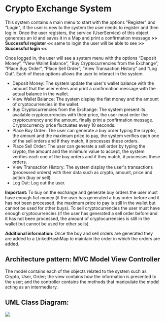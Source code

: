<h1>Crypto Exchange System</h1>
<p>
  This system contains a main menu to start with the options "Register" and "Login", if the user is new to the system the user needs to register and then log in. Once the user registers, the service (UserService) of this object generates an id and saves it in a Map and print a confirmation message <b>>> Successful register <<</b> same to login the user will be able to see <b>>> Successful login <<</b>
</p>
<p>
  Once logged in, the user will see a system menu with the options “Deposit Money”, “View Wallet Balance”, “Buy Cryptocurrencies from the Exchange”, “Place Buy Order”, “Place Sell Order”, “View Transaction History” and “Log Out”. Each of these options allows the user to interact in the system.
</p>
<ul>
  <li>Deposit Money: The system update the user's wallet balance with the amount that the user enters and print a confirmation message with the actual balance in the wallet.</li>
  <li>View Wallet Balance: The system display the fiat money and the amount of cryptocurrencies in the wallet.</li>
  <li>Buy Cryptocurrencies from the Exchange: The system present its available cryptocurrencies with their price, the user must enter the cryptocurrency and the amount, finally print a confirmation message. Cryptocurrency price fluctuates every 10 seconds.</li>
  <li>Place Buy Order: The user can generate a buy order typing the crypto, the amount and the maximum price to pay, the system verifies each one of the sell orders and if they match, it processes these orders.</li>
  <li>Place Sell Order: The user can generate a sell order by typing the crypto, the amount and the minimum value to accept, the system verifies each one of the buy orders and if they match, it processes these orders.</li>
  <li>View Transaction History: The system display the user's transactions (processed orders) with their data such as crypto, amount, price and action (buy or sell).</li>
  <li>Log Out: Log out the user.</li>
</ul>
<p>
  <b>Important: </b>
  To buy on the exchange and generate buy orders the user must have enough fiat money (if the user has generated a buy order before and it has not been processed, the maximum price to pay is still in the wallet but cannot be used for other buys). To sell cryptocurrencies the user must have enough cryptocurrencies (if the user has generated a sell order before and it has not been processed, the amount of cryptocurrencies is still in the wallet but cannot be used for other sells).
</p>
<p>
  <b>Additional information: </b>
  Once the buy and sell orders are generated they are added to a LinkedHashMap to maintain the order in which the orders are added.
</p>
<h2>Architecture pattern: MVC Model View Controller</h2>
<p>
  The model contains each of the objects related to the system such as Crypto, User, Order; the view contains how the information is presented to the user; and the controller contains the methods that manipulate the model acting as an intermediary. 
</p>
<h2>UML Class Diagram:</h2>
<img src="https://github.com/user-attachments/assets/b99ee23b-4e06-468e-8e5f-2270e7f514c4" align="center"/>
